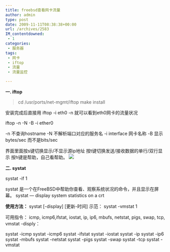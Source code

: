 ```yaml
---
title: freebsd查看网卡流量
author: admin
type: post
date: 2009-11-11T08:38:38+00:00
url: /archives/2583
IM_contentdowned:
 - 1
categories:
 - 服务器
tags:
 - 网卡
 - iftop
 - 流量
 - 流量监控

---
```

**一. iftop**

> cd /usr/ports/net-mgmt/iftop
> make install

安装完成后直接用 iftop -i eth0 -n 就可以看到eth0网卡的流量状况

iftop -n -N -B -i ether0

-n 不查询hostname
-N 不解析端口对应的服务名
-i interface 网卡名称
-B 显示bytes/sec 而不是bits/sec

界面里面按s键切换显示/不显示源ip地址
按t键切换发送/接收数据的单行/双行显示
按h键是帮助，自己看帮助。
[![](http://blog.haohtml.com/wp-content/uploads/2009/11/iftop.bmp)][1]

**二. systat**

systat -if 1

systat 是一个在FreeBSD中帮助你查看、观察系统状况的命令，并且显示在屏幕。
systat — display system statistics on a crt

**使用方法：**
systat \[-display\] \[更新-时间\]
示范：
systat -vmstat 1

可用指令：
icmp, icmp6,ifstat, iostat, ip, ip6, mbufs, netstat, pigs, swap, tcp, vmstat
-disply：

systat -icmp
systat -icmp6
systat -ifstat
systat -iostat
systat -ip
systat -ip6
systat -mbufs
systat -netstat
systat -pigs
systat -swap
systat -tcp
systat -vmstat

 [1]: http://blog.haohtml.com/wp-content/uploads/2009/11/iftop.bmp